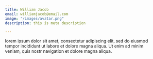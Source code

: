 ```yaml
---
title: William Jacob
email: williamjacob@email.com
image: "/images/avatar.png"
description: this is meta description

---
```


lorem ipsum dolor sit amet, consectetur adipiscing elit, sed do eiusmod tempor incididunt ut labore et dolore magna aliqua. Ut enim ad minim veniam, quis nostr navigation et dolore magna aliqua.
